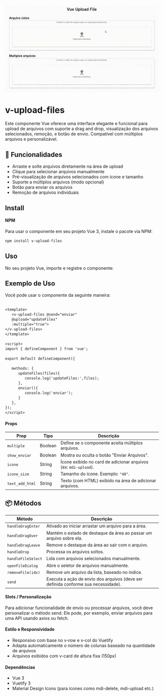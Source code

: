 ![Gif](public/movie.gif)

# v-upload-files
Este componente Vue oferece uma interface elegante e funcional para upload de arquivos com suporte a drag and drop, visualização dos arquivos selecionados, remoção, e botão de envio. Compatível com múltiplos arquivos e personalizável.


## 🚀 Funcionalidades
* Arraste e solte arquivos diretamente na área de upload
* Clique para selecionar arquivos manualmente
* Pré-visualização de arquivos selecionados com ícone e tamanho
* Suporte a múltiplos arquivos (modo opcional)
* Botão para enviar os arquivos
* Remoção de arquivos individuais

## Install 
#### NPM 
Para usar o componente em seu projeto Vue 3, instale o pacote via NPM:

```bash 
npm install v-upload-files
``` 
## Uso
No seu projeto Vue, importe e registre o componente:

## Exemplo de Uso
Você pode usar o componente da seguinte maneira:

```vue

<template>
   <v-upload-files @send="enviar" 
   @upload="updateFiles" 
   :multiple="true">
</v-upload-files>
</template>

<script>
import { defineComponent } from 'vue';

export default defineComponent({

   methods: {
      updateFiles(files){
         console.log('updateFiles:',files);
      },
      enviar(){
         console.log('enviar');
      }
   },
});
</script>

```
#### Props
| Prop            | Tipo    | Descrição                                                       |
| --------------- | ------- | --------------------------------------------------------------- |
| `multiple`      | Boolean | Define se o componente aceita múltiplos arquivos.               |
| `show_enviar`   | Boolean | Mostra ou oculta o botão "Enviar Arquivos".                     |
| `icone`         | String  | Ícone exibido no card de adicionar arquivos (ex: `mdi-upload`). |
| `icone_size`    | String  | Tamanho do ícone. Exemplo: `"40"`.                              |
| `text_add_html` | String  | Texto (com HTML) exibido na área de adicionar arquivos.         |


## 📦 Métodos

| Método             | Descrição                                                                          |
| ------------------ | ---------------------------------------------------------------------------------- |
| `handleDragEnter`  | Ativado ao iniciar arrastar um arquivo para a área.                                |
| `handleDragOver`   | Mantém o estado de destaque da área ao passar um arquivo sobre ela.                |
| `handleDragLeave`  | Remove o destaque da área ao sair com o arquivo.                                   |
| `handleDrop`       | Processa os arquivos soltos.                                                       |
| `handleFileSelect` | Lida com arquivos selecionados manualmente.                                        |
| `openFileDialog`   | Abre o seletor de arquivos manualmente.                                            |
| `removeFile(idx)`  | Remove um arquivo da lista, baseado no índice.                                     |
| `send`             | Executa a ação de envio dos arquivos (deve ser definida conforme sua necessidade). |


#### Slots / Personalização
Para adicionar funcionalidade de envio ou processar arquivos, você deve personalizar o método send. Ele pode, por exemplo, enviar arquivos para uma API usando axios ou fetch.


#### Estilo e Responsividade
* Responsivo com base no v-row e v-col do Vuetify
* Adapta automaticamente o número de colunas baseado na quantidade de arquivos
* Arquivos exibidos com v-card de altura fixa (150px)

#### Dependências
* Vue 3
* Vuetify 3
* Material Design Icons (para ícones como mdi-delete, mdi-upload etc.)
